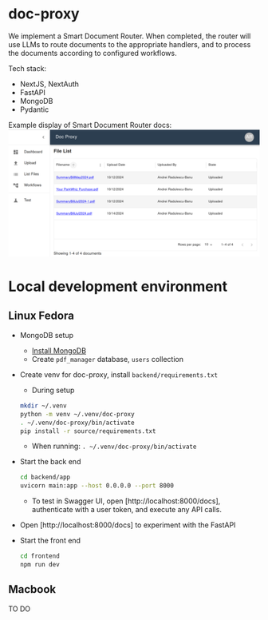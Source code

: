 # doc-proxy

We implement a Smart Document Router. When completed, the router will use LLMs to route documents to the appropriate handlers, and to process the documents according to configured workflows.

Tech stack:
* NextJS, NextAuth
* FastAPI
* MongoDB
* Pydantic

Example display of Smart Document Router docs:
![Smart Document Router](./assets/file_list.png)

# Local development environment

## Linux Fedora
* MongoDB setup
  * [Install MongoDB](https://medium.com/@nkav2447/how-to-download-and-install-mongodb-on-fedora-40-2db148a7c2f0)
  * Create `pdf_manager` database, `users` collection
* Create venv for doc-proxy, install `backend/requirements.txt`
  * During setup
  ```bash
  mkdir ~/.venv
  python -m venv ~/.venv/doc-proxy
  . ~/.venv/doc-proxy/bin/activate
  pip install -r source/requirements.txt
  ```
  * When running: `. ~/.venv/doc-proxy/bin/activate`

* Start the back end
  ```bash
  cd backend/app
  uvicorn main:app --host 0.0.0.0 --port 8000
  ```
  * To test in Swagger UI, open [http://localhost:8000/docs], authenticate with a user token, and execute any API calls.
* Open [http://localhost:8000/docs] to experiment with the FastAPI
* Start the front end
  ```bash
  cd frontend
  npm run dev
  ```

## Macbook
TO DO